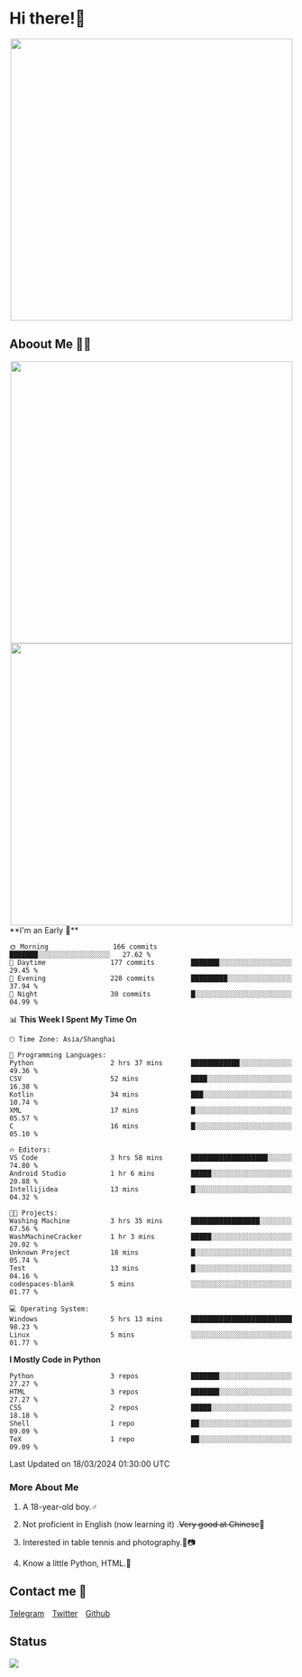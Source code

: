 # Hi there!🎉

<div align=center><img src="https://count.getloli.com/get/@Cicada000?theme=moebooru" width=500px></div>

## Aboout Me 👀💦

<div align=center>
<img src="https://github-readme-stats.vercel.app/api?username=Cicada000&show_icons=true&theme=tokyonight" width=500px>
<br>
<img src="https://github-readme-stats.vercel.app/api/top-langs/?username=Cicada000&show_icons=true&theme=tokyonight&layout=compact" width=500px>
</div>
<!--START_SECTION:waka-->
**I'm an Early 🐤** 

```text
🌞 Morning                166 commits         ███████░░░░░░░░░░░░░░░░░░   27.62 % 
🌆 Daytime                177 commits         ███████░░░░░░░░░░░░░░░░░░   29.45 % 
🌃 Evening                228 commits         █████████░░░░░░░░░░░░░░░░   37.94 % 
🌙 Night                  30 commits          █░░░░░░░░░░░░░░░░░░░░░░░░   04.99 % 
```


📊 **This Week I Spent My Time On** 

```text
🕑︎ Time Zone: Asia/Shanghai

💬 Programming Languages: 
Python                   2 hrs 37 mins       ████████████░░░░░░░░░░░░░   49.36 % 
CSV                      52 mins             ████░░░░░░░░░░░░░░░░░░░░░   16.38 % 
Kotlin                   34 mins             ███░░░░░░░░░░░░░░░░░░░░░░   10.74 % 
XML                      17 mins             █░░░░░░░░░░░░░░░░░░░░░░░░   05.57 % 
C                        16 mins             █░░░░░░░░░░░░░░░░░░░░░░░░   05.10 % 

🔥 Editors: 
VS Code                  3 hrs 58 mins       ███████████████████░░░░░░   74.80 % 
Android Studio           1 hr 6 mins         █████░░░░░░░░░░░░░░░░░░░░   20.88 % 
Intellijidea             13 mins             █░░░░░░░░░░░░░░░░░░░░░░░░   04.32 % 

🐱‍💻 Projects: 
Washing Machine          3 hrs 35 mins       █████████████████░░░░░░░░   67.56 % 
WashMachineCracker       1 hr 3 mins         █████░░░░░░░░░░░░░░░░░░░░   20.02 % 
Unknown Project          18 mins             █░░░░░░░░░░░░░░░░░░░░░░░░   05.74 % 
Test                     13 mins             █░░░░░░░░░░░░░░░░░░░░░░░░   04.16 % 
codespaces-blank         5 mins              ░░░░░░░░░░░░░░░░░░░░░░░░░   01.77 % 

💻 Operating System: 
Windows                  5 hrs 13 mins       █████████████████████████   98.23 % 
Linux                    5 mins              ░░░░░░░░░░░░░░░░░░░░░░░░░   01.77 % 
```

**I Mostly Code in Python** 

```text
Python                   3 repos             ███████░░░░░░░░░░░░░░░░░░   27.27 % 
HTML                     3 repos             ███████░░░░░░░░░░░░░░░░░░   27.27 % 
CSS                      2 repos             █████░░░░░░░░░░░░░░░░░░░░   18.18 % 
Shell                    1 repo              ██░░░░░░░░░░░░░░░░░░░░░░░   09.09 % 
TeX                      1 repo              ██░░░░░░░░░░░░░░░░░░░░░░░   09.09 % 
```




 Last Updated on 18/03/2024 01:30:00 UTC
<!--END_SECTION:waka-->

### More About Me

1. A 18-year-old boy.♂

2. Not proficient in English (now learning it) .~~Very good at Chinese~~🤣

3. Interested in table tennis and photography.🏓📷

4. Know a little Python, HTML.🐍


## Contact me 💬

[Telegram](https://t.me/CicadaLYW)&emsp;[Twitter](https://twitter.com/Cicada0001)&emsp;[Github](https://github.com/Cicada000)

## Status
<img src="https://weather-icon.journeyad.repl.co/@hangzhou?v=1" align="left">







